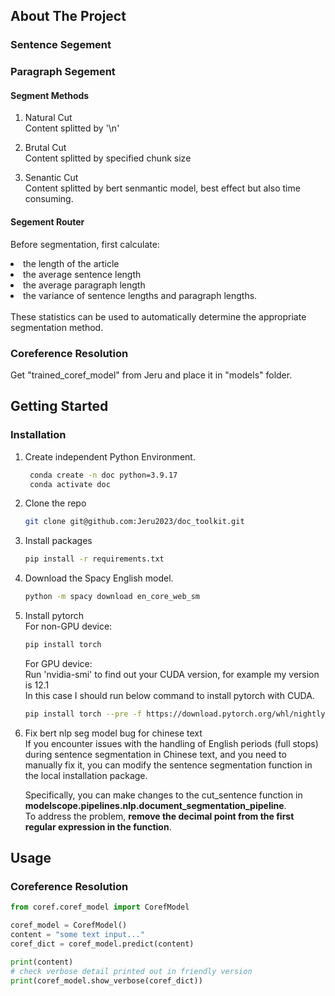 <!-- ABOUT THE PROJECT -->
## About The Project

### Sentence Segement
### Paragraph Segement
#### Segment Methods
1. Natural Cut<br>
   Content splitted by '\n'
   
3. Brutal Cut<br>
   Content splitted by specified chunk size
   
5. Senantic Cut<br>
   Content splitted by bert senmantic model, best effect but also time consuming.

#### Segement Router
Before segmentation, first calculate:<br>
<li>the length of the article</li>
<li>the average sentence length</li>
<li>the average paragraph length</li>
<li>the variance of sentence lengths and paragraph lengths. </li>
<br>
These statistics can be used to automatically determine the appropriate segmentation method.

### Coreference Resolution
Get "trained_coref_model" from Jeru and place it in "models" folder.

<!-- GETTING STARTED -->
## Getting Started

### Installation

1. Create independent Python Environment.
   ```sh    
    conda create -n doc python=3.9.17
    conda activate doc
   ```
2. Clone the repo
   ```sh
   git clone git@github.com:Jeru2023/doc_toolkit.git
   ```
3. Install packages
   ```sh
   pip install -r requirements.txt
   ```
4. Download the Spacy English model.
   ```sh
   python -m spacy download en_core_web_sm
   ```
5. Install pytorch<br>
   For non-GPU device:
   ```sh
   pip install torch
   ```

   For GPU device:<br>
   Run 'nvidia-smi' to find out your CUDA version, for example my version is 12.1<br>
   In this case I should run below command to install pytorch with CUDA.
   ```sh
   pip install torch --pre -f https://download.pytorch.org/whl/nightly/cu121/torch_nightly.html
   ```
6. Fix bert nlp seg model bug for chinese text<br>
   If you encounter issues with the handling of English periods (full stops) during sentence segmentation in Chinese text, and you need to manually fix it, you can modify the sentence segmentation function in the local installation package. <br>
   
   Specifically, you can make changes to the cut_sentence function in <b>modelscope.pipelines.nlp.document_segmentation_pipeline</b>.<br>
   To address the problem, <b>remove the decimal point from the first regular expression in the function</b>.

## Usage

### Coreference Resolution
```python
from coref.coref_model import CorefModel

coref_model = CorefModel()
content = "some text input..."
coref_dict = coref_model.predict(content)

print(content)
# check verbose detail printed out in friendly version
print(coref_model.show_verbose(coref_dict))
```

